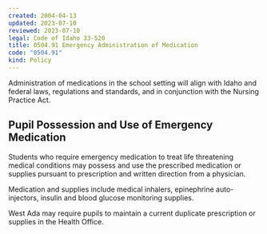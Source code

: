 ```yaml
---
created: 2004-04-13
updated: 2023-07-10
reviewed: 2023-07-10
legal: Code of Idaho 33-520
title: 0504.91 Emergency Administration of Medication
code: "0504.91"
kind: Policy
---
```


Administration of medications in the school setting will align with Idaho and federal laws, regulations and standards, and in conjunction with the Nursing Practice Act.

## Pupil Possession and Use of Emergency Medication
Students who require emergency medication to treat life threatening medical conditions may possess and use the prescribed medication or supplies pursuant to prescription and written direction from a physician.

Medication and supplies include medical inhalers, epinephrine auto-injectors, insulin and blood glucose monitoring supplies.

West Ada may require pupils to maintain a current duplicate prescription or supplies in the Health Office.
